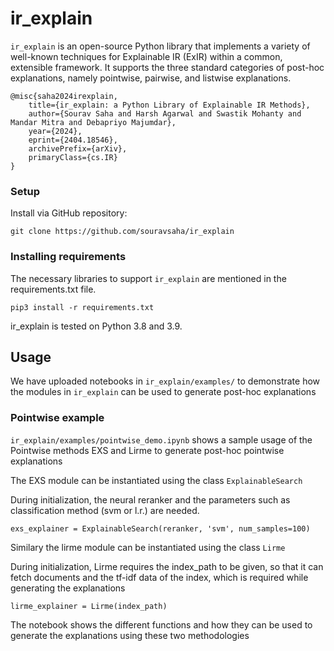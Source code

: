 # ir_explain

`ir_explain` is an open-source Python library that implements a variety
of well-known techniques for Explainable IR (ExIR) within
a common, extensible framework. It supports the three standard
categories of post-hoc explanations, namely pointwise, pairwise,
and listwise explanations.

<!-- `ir_explain` is a post-hoc explainability library of IR. It consists of three componets, i) pointwise, ii) pairwise, iii) listwise.
-->
  ```
@misc{saha2024irexplain,
      title={ir_explain: a Python Library of Explainable IR Methods}, 
      author={Sourav Saha and Harsh Agarwal and Swastik Mohanty and Mandar Mitra and Debapriyo Majumdar},
      year={2024},
      eprint={2404.18546},
      archivePrefix={arXiv},
      primaryClass={cs.IR}
}
 ```
### Setup

Install via GitHub repository:
```
git clone https://github.com/souravsaha/ir_explain
```

### Installing requirements

The necessary libraries to support `ir_explain` are mentioned in the requirements.txt file.

```
pip3 install -r requirements.txt
```
ir_explain is tested on Python 3.8 and 3.9.

## Usage

We have uploaded notebooks in `ir_explain/examples/` to demonstrate how the modules in `ir_explain` can be used to generate post-hoc explanations

### Pointwise example
`ir_explain/examples/pointwise_demo.ipynb` shows a sample usage of the Pointwise methods EXS and Lirme to generate post-hoc pointwise explanations
 
 The EXS module can be instantiated using the class `ExplainableSearch`
 
 During initialization, the neural reranker and the parameters such as classification method (svm or l.r.) are needed. 

```
exs_explainer = ExplainableSearch(reranker, 'svm', num_samples=100)
```

Similary the lirme module can be instantiated using the class `Lirme`

During initialization, Lirme requires the index_path to be given, so that it can fetch documents and the tf-idf data of the index, which is required while generating the explanations

```
lirme_explainer = Lirme(index_path)
```

The notebook shows the different functions and how they can be used to generate the explanations using these two methodologies
